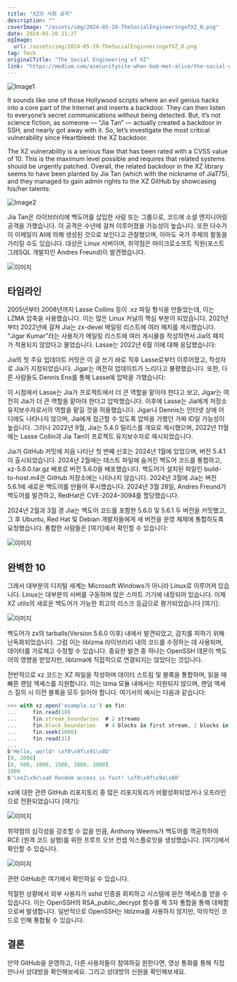 ```yaml
---
title: "XZ의 사회 공학"
description: ""
coverImage: "/assets/img/2024-05-20-TheSocialEngineeringofXZ_0.png"
date: 2024-05-20 21:27
ogImage:
  url: /assets/img/2024-05-20-TheSocialEngineeringofXZ_0.png
tag: Tech
originalTitle: "The Social Engineering of XZ"
link: "https://medium.com/asecuritysite-when-bob-met-alice/the-social-engineering-of-xz-f905084438fc"
---
```


![Image1](/assets/img/2024-05-20-TheSocialEngineeringofXZ_0.png)

It sounds like one of those Hollywood scripts where an evil genius hacks into a core part of the Internet and inserts a backdoor. They can then listen to everyone’s secret communications without being detected. But, it’s not science fiction, as someone — “Jia Tan” — actually created a backdoor in SSH, and nearly got away with it. So, let’s investigate the most critical vulnerability since Heartbleed: the XZ backdoor.

The XZ vulnerability is a serious flaw that has been rated with a CVSS value of 10. This is the maximum level possible and requires that related systems should be urgently patched. Overall, the related backdoor in the XZ library seems to have been planted by Jia Tan (which with the nickname of JiaT75), and they managed to gain admin rights to the XZ GitHub by showcasing his/her talents:

![Image2](/assets/img/2024-05-20-TheSocialEngineeringofXZ_1.png)

<div class="content-ad"></div>

Jia Tan은 라이브러리에 백도어를 삽입한 사람 또는 그룹으로, 코드에 소셜 엔지니어링 공격을 가했습니다. 이 공격은 수년에 걸쳐 이루어졌을 가능성이 높습니다. 또한 다수가 이 이메일이 AI에 의해 생성된 것으로 보인다고 관찰했으며, 아마도 국가 주체의 활동을 가리킬 수도 있습니다. 대상은 Linux 서버이며, 취약점은 마이크로소프트 직원(포스트그레SQL 개발자인 Andres Freund)이 발견했습니다.

![이미지](/assets/img/2024-05-20-TheSocialEngineeringofXZ_2.png)

## 타임라인

2005년부터 2008년까지 Lasse Collins 등이 .xz 파일 형식을 만들었는데, 이는 LZMA 압축을 사용했습니다. 이는 많은 Linux 커널의 핵심 부분이 되었습니다. 2021년부터 2022년에 걸쳐 Jia는 zx-devel 메일링 리스트에 여러 패치를 게시했습니다. "Jigar Kumar"라는 사용자가 메일링 리스트에 여러 게시물을 작성하면서 Jia의 패치가 적용되지 않았다고 물었습니다. Lasse는 2022년 6월 이에 대해 응답했습니다:

<div class="content-ad"></div>

Jia의 첫 주요 업데이트 커밋은 이 글 쓰기 바로 직후 Lasse로부터 이루어졌고, 작성자로 Jia가 지정되었습니다. Jigar는 여전히 업데이트가 느리다고 불평했습니다. 또한, 다른 사람들도 Dennis Ens를 통해 Lasse에 압박을 가했습니다:

이 시점에서 Lasse는 Jia가 프로젝트에서 더 큰 역할을 맡아야 한다고 보고, Jigar는 여전히 Jia가 더 큰 역할을 맡아야 한다고 압박했습니다. 이후에 Lasse는 Jia에게 저장소 유지보수자로서의 역할을 맡길 것을 허용했습니다. Jigar나 Dennis는 인터넷 상에 어디에도 나타나지 않으며, Jia에게 접근할 수 있도록 압박을 가했던 가짜 ID일 가능성이 높습니다. 그러나 2022년 9월, Jia는 5.4.0 릴리스를 개요로 제시했으며, 2022년 11월에는 Lasse Collin과 Jia Tan이 프로젝트 유지보수자로 제시되었습니다.

Jia가 GitHub 커밋에 처음 나타난 첫 번째 신호는 2024년 1월에 있었으며, 버전 5.4.1이 출시되었습니다. 2024년 2월에는 테스트 파일에 숨겨진 백도어 코드를 통합하고, xz-5.6.0.tar.gz 배포로 버전 5.6.0을 배포했습니다. 백도어가 설치된 파일인 build-to-host.m4은 GitHub 저장소에는 나타나지 않습니다. 2024년 3월에 Jia는 버전 5.6.1에 새로운 백도어를 만들어 푸시했습니다. 2024년 3월 28일, Andres Freund가 백도어를 발견하고, RedHat은 CVE-2024–3094를 할당했습니다.

2024년 2월과 3월 경 Jia는 백도어 코드를 포함한 5.6.0 및 5.6.1 두 버전을 커밋했고, 그 후 Ubuntu, Red Hat 및 Debian 개발자들에게 새 버전을 운영 체제에 통합하도록 요청했습니다. 통합한 사람들은 [여기]에서 확인할 수 있습니다:

<div class="content-ad"></div>

![이미지](/assets/img/2024-05-20-TheSocialEngineeringofXZ_3.png)

## 완벽한 10

그래서 대부분의 디지털 세계는 Microsoft Windows가 아니라 Linux로 이루어져 있습니다. Linux는 대부분의 서버를 구동하며 많은 스마트 기기에 내장되어 있습니다. 이제 XZ utils의 새로운 백도어가 가능한 최고의 리스크 등급으로 평가되었습니다 [여기]:

![이미지](/assets/img/2024-05-20-TheSocialEngineeringofXZ_4.png)

<div class="content-ad"></div>

백도어가 zx의 tarballs(Version 5.6.0 이후) 내에서 발견되었고, 감지를 피하기 위해 난독화되었습니다. 그럼 이는 liblzma 라이브러리 내의 코드를 수정하는 데 사용되며, 데이터를 가로채고 수정할 수 있습니다. 중요한 발견 중 하나는 OpenSSH 데몬이 백도어의 영향을 받았지만, liblzma에 직접적으로 연결되지는 않았다는 것입니다.

전반적으로 xz 코드는 XZ 파일을 작성하며 데이터 스트림 및 블록을 통합하며, 읽을 때 빠른 랜덤 액세스를 지원합니다. 이는 lzma 모듈 내에서는 지원되지 않으며, 랜덤 액세스 질의 시 이전 블록을 모두 읽어야 합니다. 여기서의 예시는 다음과 같습니다:

```js
>>> with xz.open('example.xz') as fin:
...     fin.read(18)
...     fin.stream_boundaries  # 2 streams
...     fin.block_boundaries   # 4 blocks in first stream, 2 blocks in second stream
...     fin.seek(1000)
...     fin.read(31)
...
b'Hello, world! \xf0\x9f\x91\x8b'
[0, 2000]
[0, 500, 1000, 1500, 2000, 3000]
1000
b'\xe2\x9c\xa8 Random access is fast! \xf0\x9f\x9a\x80'
```

xz에 대한 관련 GitHub 리포지토리 중 많은 리포지토리가 비활성화되었거나 오프라인으로 전환되었습니다 [여기]:

<div class="content-ad"></div>

![이미지](/assets/img/2024-05-20-TheSocialEngineeringofXZ_5.png)

취약점의 심각성을 강조할 수 없을 만큼, Anthony Weems가 백도어를 역공학하여 RCE (원격 코드 실행)를 위한 프루프 오브 컨셉 익스플로잇을 생성했습니다. [여기]에서 확인할 수 있습니다.

![이미지](/assets/img/2024-05-20-TheSocialEngineeringofXZ_6.png)

관련 GitHub은 여기에서 확인하실 수 있습니다.

<div class="content-ad"></div>

적절한 상황에서 외부 사용자가 sshd 인증을 회피하고 시스템에 완전 액세스를 얻을 수 있습니다. 이는 OpenSSH의 RSA_public_decrypt 함수를 제 3자 통합을 통해 대체함으로써 발생합니다. 일반적으로 OpenSSH는 liblzma를 사용하지 않지만, 악의적인 코드로 인해 통합될 수 있습니다.

## 결론

만약 GitHub을 운영하고, 다른 사용자들이 참여하길 원한다면, 영상 통화를 통해 직접 만나서 상대방을 확인해보세요. 그리고 상대방의 신원을 확인해보세요.
